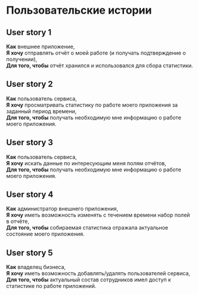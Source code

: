 # Пользовательские истории

## User story 1

**Как** внешнее приложение, \
**Я хочу** отправлять отчёт о моей работе (и получать подтверждение о получении), \
**Для того, чтобы** отчёт хранился и использовался для сбора статистики.

## User story 2

**Как** пользователь сервиса, \
**Я хочу** просматривать статистику по работе моего приложения за заданный период времени, \
**Для того, чтобы** получать необходимую мне информацию о работе моего приложения.

## User story 3

**Как** пользователь сервиса, \
**Я хочу** искать данные по интересующим меня полям отчётов, \
**Для того, чтобы** получать необходимую мне информацию о работе моего приложения.

## User story 4

**Как** администратор внешнего приложения, \
**Я хочу** иметь возможность изменять с течением времени набор полей в отчёте, \
**Для того, чтобы** собираемая статистика отражала актуальное состояние моего приложения.

## User story 5

**Как** владелец бизнеса, \
**Я хочу** иметь возможность добавлять/удалять пользователей сервиса, \
**Для того, чтобы** актуальный состав сотрудников имел доступ к статистике по работе приложений.

